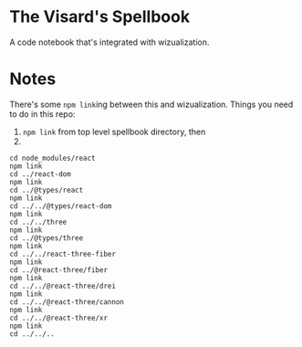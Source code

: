 # The Visard's Spellbook

A code notebook that's integrated with wizualization.

# Notes
There's some `npm link`ing between this and wizualization.
Things you need to do in this repo:
1. `npm link` from top level spellbook directory, then
2. 
```
cd node_modules/react
npm link
cd ../react-dom
npm link
cd ../@types/react
npm link
cd ../../@types/react-dom
npm link
cd ../../three
npm link
cd ../@types/three
npm link
cd ../../react-three-fiber
npm link
cd ../@react-three/fiber
npm link
cd ../../@react-three/drei
npm link
cd ../../@react-three/cannon
npm link
cd ../../@react-three/xr
npm link
cd ../../..
```